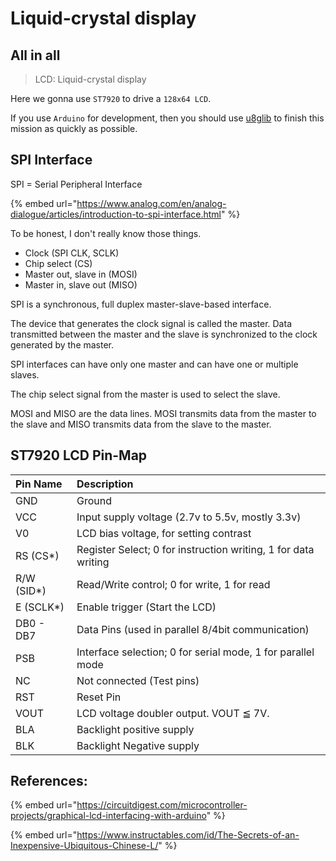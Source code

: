 # Liquid-crystal display

## All in all

> LCD: Liquid-crystal display

Here we gonna use `ST7920` to drive a `128x64 LCD`.

If you use `Arduino` for development, then you should use [u8glib](https://github.com/olikraus/u8glib) to finish this mission as quickly as possible.

## SPI Interface

SPI = Serial Peripheral Interface

{% embed url="https://www.analog.com/en/analog-dialogue/articles/introduction-to-spi-interface.html" %}

To be honest, I don't really know those things.

* Clock \(SPI CLK, SCLK\)
* Chip select \(CS\)
* Master out, slave in \(MOSI\)
* Master in, slave out \(MISO\)

SPI is a synchronous, full duplex master-slave-based interface.

The device that generates the clock signal is called the master. Data transmitted between the master and the slave is synchronized to the clock generated by the master.

SPI interfaces can have only one master and can have one or multiple slaves.

The chip select signal from the master is used to select the slave.

MOSI and MISO are the data lines. MOSI transmits data from the master to the slave and MISO transmits data from the slave to the master.

## ST7920 LCD Pin-Map

| Pin Name | **Description** |
| :--- | :--- |
| GND | Ground |
| VCC | Input supply voltage \(2.7v to 5.5v, mostly 3.3v\) |
| V0 | LCD bias voltage, for setting contrast |
| RS \(CS\*\) | Register Select; 0 for instruction writing, 1 for data writing |
| R/W \(SID\*\) | Read/Write control; 0 for write, 1 for read |
| E \(SCLK\*\) | Enable trigger \(Start the LCD\) |
| DB0 - DB7 | Data Pins \(used in parallel 8/4bit communication\) |
| PSB | Interface selection; 0 for serial mode, 1 for parallel mode |
| NC | Not connected \(Test pins\) |
| RST | Reset Pin |
| VOUT | LCD voltage doubler output. VOUT ≦ 7V. |
| BLA | Backlight positive supply |
| BLK | Backlight Negative supply |

## References:

{% embed url="https://circuitdigest.com/microcontroller-projects/graphical-lcd-interfacing-with-arduino" %}

{% embed url="https://www.instructables.com/id/The-Secrets-of-an-Inexpensive-Ubiquitous-Chinese-L/" %}



